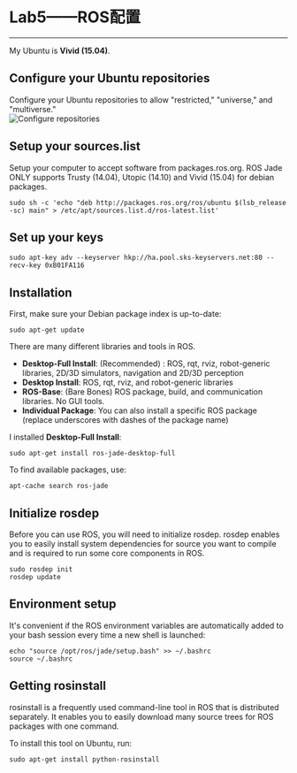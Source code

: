 ﻿# Lab5——ROS配置



---
My Ubuntu is **Vivid (15.04)**.
## Configure your Ubuntu repositories
Configure your Ubuntu repositories to allow "restricted," "universe," and "multiverse."  
![Configure repositories][1]  

## Setup your sources.list
Setup your computer to accept software from packages.ros.org. ROS Jade ONLY supports Trusty (14.04), Utopic (14.10) and Vivid (15.04) for debian packages.  
```
sudo sh -c 'echo "deb http://packages.ros.org/ros/ubuntu $(lsb_release -sc) main" > /etc/apt/sources.list.d/ros-latest.list'
```

## Set up your keys
```
sudo apt-key adv --keyserver hkp://ha.pool.sks-keyservers.net:80 --recv-key 0xB01FA116
```

## Installation
First, make sure your Debian package index is up-to-date:  
```
sudo apt-get update
```
There are many different libraries and tools in ROS. 

 - **Desktop-Full Install**: (Recommended) : ROS, rqt, rviz, robot-generic libraries, 2D/3D simulators, navigation and 2D/3D perception
 - **Desktop Install**: ROS, rqt, rviz, and robot-generic libraries
 - **ROS-Base**: (Bare Bones) ROS package, build, and communication libraries. No GUI tools.
 - **Individual Package**: You can also install a specific ROS package (replace underscores with dashes of the package name)
  
I installed **Desktop-Full Install**:
```
sudo apt-get install ros-jade-desktop-full
```
  
To find available packages, use:
```
apt-cache search ros-jade
```

## Initialize rosdep
Before you can use ROS, you will need to initialize rosdep. rosdep enables you to easily install system dependencies for source you want to compile and is required to run some core components in ROS.
```
sudo rosdep init
rosdep update
```

## Environment setup
It's convenient if the ROS environment variables are automatically added to your bash session every time a new shell is launched:
```
echo "source /opt/ros/jade/setup.bash" >> ~/.bashrc
source ~/.bashrc
```

## Getting rosinstall
rosinstall is a frequently used command-line tool in ROS that is distributed separately. It enables you to easily download many source trees for ROS packages with one command.

To install this tool on Ubuntu, run:
```
sudo apt-get install python-rosinstall
```




  [1]: http://ww3.sinaimg.cn/large/69347328gw1f9ba9pzcenj20me0k2q8e.jpg
